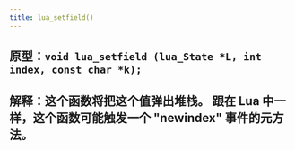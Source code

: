```yaml
---
title: lua_setfield()
---
```


## 原型：`void lua_setfield (lua_State *L, int index, const char *k);`
## 解释：这个函数将把这个值弹出堆栈。 跟在 Lua 中一样，这个函数可能触发一个 "newindex" 事件的元方法。